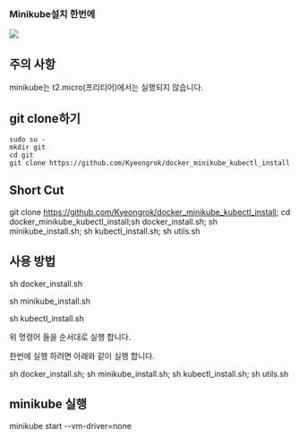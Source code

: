 ### Minikube설치 한번에

<img src="https://img.shields.io/badge/kubernetes-brightgreen?logo=Kubernetes&logoColor=white"/>


## 주의 사항
minikube는 t2.micro(프리티어)에서는 실행되지 않습니다.

## git clone하기

```
sudo su -
mkdir git
cd git
git clone https://github.com/Kyeongrok/docker_minikube_kubectl_install
```

## Short Cut
git clone https://github.com/Kyeongrok/docker_minikube_kubectl_install; cd docker_minikube_kubectl_install;sh docker_install.sh; sh minikube_install.sh; sh kubectl_install.sh; sh utils.sh

## 사용 방법

sh docker_install.sh

sh minikube_install.sh

sh kubectl_install.sh

위 명령어 들을 순서대로 실행 합니다.

한번에 실행 하려면 아래와 같이 실행 합니다.

sh docker_install.sh; sh minikube_install.sh; sh kubectl_install.sh; sh utils.sh

## minikube 실행

minikube start --vm-driver=none
